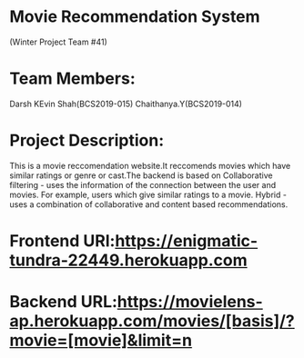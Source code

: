 # Movie Recommendation System
(Winter Project Team #41)

# Team Members:
 Darsh KEvin Shah(BCS2019-015)
 Chaithanya.Y(BCS2019-014)
  
# Project Description:
  This is a movie reccomendation website.It reccomends movies which have similar ratings or genre or cast.The backend is based on
  Collaborative filtering - uses the information of the connection between the user and movies.
  For example, users which give similar ratings to a movie. Hybrid - uses a combination of collaborative and content based recommendations.
  
 # Frontend URl:https://enigmatic-tundra-22449.herokuapp.com
  
 # Backend URL:https://movielens-ap.herokuapp.com/movies/[basis]/?movie=[movie]&limit=n
